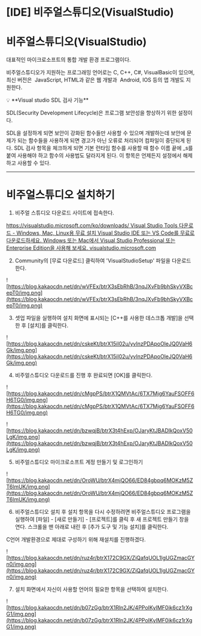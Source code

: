 # [IDE] 비주얼스튜디오(VisualStudio)

# **비주얼스튜디오(VisualStudio)**

대표적인 마이크로소프트의 통합 개발 환경 프로그램이다.

비주얼스튜디오가 지원하는 프로그래밍 언어로는 C, C++, C#, VisualBasic이 있으며, 최신 버전은  JavaScript, HTML과 같은 웹 개발과  Android, IOS 등의 앱 개발도 지원한다.

<aside>
💡 **Visual studio SDL 검사 기능**

SDL(Security Development Lifecycle)은 프로그램 보안성을 향상하기 위한 설정이다.

SDL을 설정하게 되면 보안이 강화된 함수들만 사용할 수 있으며 개발하는데 보안에 문제가 되는 함수들을 사용하게 되면 경고가 아닌 오류로 처리되어 컴파일이 중단되게 된다. SDL 검사 항목을 체크하게 되면 기본 런타임 함수를 사용할 때 함수 이름 끝에 _s를 붙여 사용해야 하고 함수의 사용법도 달라지게 된다. 이 항목은 언제든지 설정에서 해제하고 사용할 수 있다.

</aside>

---

# **비주얼스튜디오 설치하기**

1. 비주얼 스튜디오 다운로드 사이트에 접속한다.

[https://visualstudio.microsoft.com/ko/downloads/
Visual Studio Tools 다운로드 - Windows, Mac, Linux용 무료 설치
Visual Studio IDE 또는 VS Code를 무료로 다운로드하세요. Windows 또는 Mac에서 Visual Studio Professional 또는 Enterprise Edition을 사용해 보세요.
visualstudio.microsoft.com](https://visualstudio.microsoft.com/ko/downloads/)

2. Community의 [무료 다운로드] 클릭하여 'VisualStudioSetup' 파일을 다운로드한다.

![https://blog.kakaocdn.net/dn/wVFEx/btrX3sEbRhB/3nqJXvFb9bhSkyVXBcepT0/img.png](https://blog.kakaocdn.net/dn/wVFEx/btrX3sEbRhB/3nqJXvFb9bhSkyVXBcepT0/img.png)

3. 셋업 파일을 실행하여 설치 화면에 표시되는 [C++를 사용한 데스크톱 개발]을 선택한 후 [설치]를 클릭한다.

![https://blog.kakaocdn.net/dn/cskeKt/btrX15iI02u/yvInzPDApoOleJQ0VaH6Gk/img.png](https://blog.kakaocdn.net/dn/cskeKt/btrX15iI02u/yvInzPDApoOleJQ0VaH6Gk/img.png)

4. 비주얼스튜디오 다운로드를 진행 후 완료되면 [OK]를 클릭한다.

![https://blog.kakaocdn.net/dn/cMgpPS/btrX1QMVtAc/6TX7Mjg6YauFSOFF6H6TG0/img.png](https://blog.kakaocdn.net/dn/cMgpPS/btrX1QMVtAc/6TX7Mjg6YauFSOFF6H6TG0/img.png)

![https://blog.kakaocdn.net/dn/bzwqjB/btrX3t4hExp/OJaryKtJBADlkQoxV50LgK/img.png](https://blog.kakaocdn.net/dn/bzwqjB/btrX3t4hExp/OJaryKtJBADlkQoxV50LgK/img.png)

5. 비주얼스튜디오 마이크로소프트 계정 만들기 및 로그인하기

![https://blog.kakaocdn.net/dn/OroWU/btrX4mjQO66/ED84gbpq6MOKzM5ZT6lmUK/img.png](https://blog.kakaocdn.net/dn/OroWU/btrX4mjQO66/ED84gbpq6MOKzM5ZT6lmUK/img.png)

6. 비주얼스튜디오 설치 후 설치 항목을 다시 수정하려면 비주얼스튜디오 프로그램을 실행하여 [파일] - [새로 만들기] - [프로젝트]를 클릭 후 새 프로젝트 만들기 창을 연다. 스크롤을 맨 아래로 내린 후 [추가 도구 및 기능 설치]를 클릭한다.

C언어 개발환경으로 제대로 구성하기 위해 재설치를 진행하겠다.

![https://blog.kakaocdn.net/dn/ruz4r/btrX172C9GX/ZiQafqUOL1lgUGZmacGYn0/img.png](https://blog.kakaocdn.net/dn/ruz4r/btrX172C9GX/ZiQafqUOL1lgUGZmacGYn0/img.png)

7. 설치 화면에서 자신이 사용할 언어의 필요한 항목을 선택하여 설치한다.

![https://blog.kakaocdn.net/dn/b07zGg/btrX1Rln2JK/4PPoIKyIMF0ik6cz1rXgG1/img.png](https://blog.kakaocdn.net/dn/b07zGg/btrX1Rln2JK/4PPoIKyIMF0ik6cz1rXgG1/img.png)